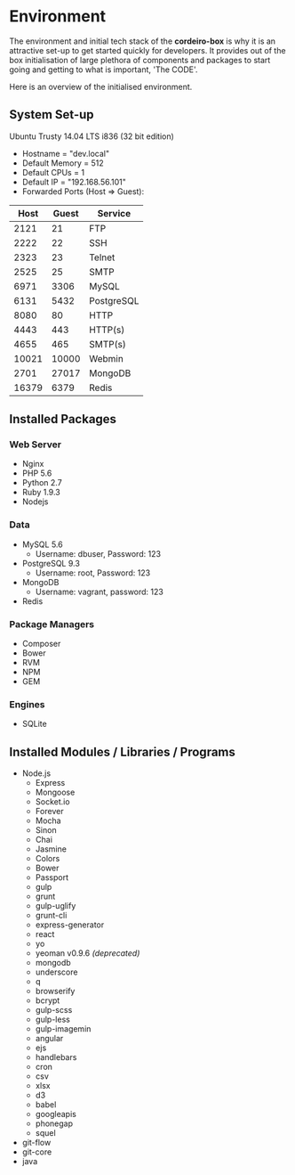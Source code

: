 # Environment

The environment and initial tech stack of the **cordeiro-box** is why it is an attractive set-up to get started quickly for developers. It provides out of the box initialisation of large plethora of components and packages to start going and getting to what is important, 'The CODE'. 

Here is an overview of the initialised environment.

## System Set-up

Ubuntu Trusty 14.04 LTS i836 (32 bit edition)
  - Hostname = "dev.local"
  - Default Memory = 512
  - Default CPUs = 1
  - Default IP = "192.168.56.101"
  - Forwarded Ports (Host => Guest):
      
| Host | Guest | Service
-------|-------|--------
2121   | 21    | FTP
2222   | 22    | SSH
2323   | 23    | Telnet
2525   | 25    | SMTP
6971   | 3306  | MySQL
6131   | 5432  | PostgreSQL
8080   | 80    | HTTP
4443   | 443   | HTTP(s)
4655   | 465   | SMTP(s)
10021  | 10000 | Webmin
2701   | 27017 | MongoDB
16379  | 6379  | Redis

## Installed Packages

### Web Server

- Nginx
- PHP 5.6
- Python 2.7
- Ruby 1.9.3
- Nodejs

### Data

- MySQL 5.6
  - Username: dbuser, Password: 123
- PostgreSQL 9.3
  - Username: root, Password: 123
- MongoDB
  - Username: vagrant, password: 123
- Redis

### Package Managers

- Composer
- Bower
- RVM
- NPM
- GEM

### Engines

- SQLite

## Installed Modules / Libraries / Programs

- Node.js
  - Express 
  - Mongoose
  - Socket.io
  - Forever
  - Mocha
  - Sinon
  - Chai
  - Jasmine
  - Colors
  - Bower
  - Passport
  - gulp
  - grunt
  - gulp-uglify
  - grunt-cli
  - express-generator
  - react
  - yo
  - yeoman v0.9.6 _(deprecated)_
  - mongodb
  - underscore
  - q
  - browserify
  - bcrypt
  - gulp-scss
  - gulp-less
  - gulp-imagemin
  - angular
  - ejs
  - handlebars
  - cron
  - csv
  - xlsx
  - d3
  - babel
  - googleapis
  - phonegap
  - squel
- git-flow
- git-core
- java

